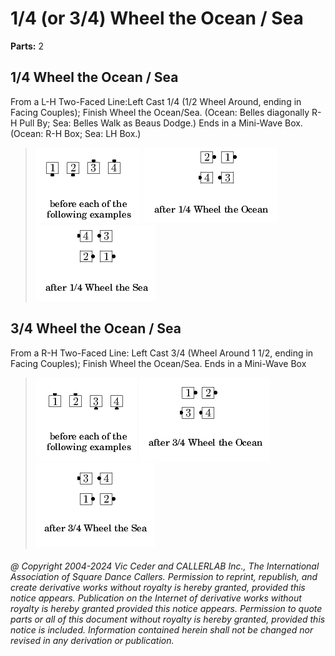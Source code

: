 
# 1/4 (or 3/4) Wheel the Ocean / Sea

**Parts:** 2  

## 1/4 Wheel the Ocean / Sea

From a L-H Two-Faced Line:Left Cast 1/4 (1/2 Wheel Around, 
ending in Facing Couples);
Finish Wheel the Ocean/Sea.
(Ocean: Belles diagonally R-H Pull By; Sea:
Belles Walk as Beaus Dodge.) Ends in a Mini-Wave Box. 
(Ocean: R-H Box; Sea: LH Box.)

> 
> ![alt](1_4_wheel-1.png)
> ![alt](1_4_wheel-2.png)
> ![alt](1_4_wheel-3.png)
>

## 3/4 Wheel the Ocean / Sea

From a R-H Two-Faced Line: Left Cast 3/4 (Wheel Around 1 1/2, ending in Facing
Couples); Finish Wheel the Ocean/Sea. Ends in a Mini-Wave Box

>
> ![alt](3_4_wheel-1.png)
> ![alt](3_4_wheel-2.png)
> ![alt](3_4_wheel-3.png)
>

###### @ Copyright 2004-2024 Vic Ceder and CALLERLAB Inc., The International Association of Square Dance Callers. Permission to reprint, republish, and create derivative works without royalty is hereby granted, provided this notice appears. Publication on the Internet of derivative works without royalty is hereby granted provided this notice appears. Permission to quote parts or all of this document without royalty is hereby granted, provided this notice is included. Information contained herein shall not be changed nor revised in any derivation or publication.
